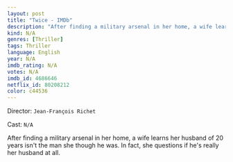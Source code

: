 ```yaml
---
layout: post
title: "Twice - IMDb"
description: "After finding a military arsenal in her home, a wife learns her husband of 20 years isn't the man she though he was. In fact, she questions if he's really her husband at all..."
kind: N/A
genres: [Thriller]
tags: Thriller 
language: English
year: N/A
imdb_rating: N/A
votes: N/A
imdb_id: 4686646
netflix_id: 80208212
color: c44536
---
```

Director: `Jean-François Richet`  

Cast: `N/A` 

After finding a military arsenal in her home, a wife learns her husband of 20 years isn't the man she though he was. In fact, she questions if he's really her husband at all.